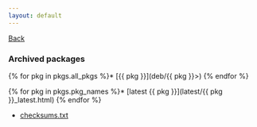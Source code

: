 ```yaml
---
layout: default
---
```


[Back](index.html)

### Archived packages

{% for pkg in pkgs.all_pkgs %}*  [{{ pkg }}](deb/{{ pkg }}>)
{% endfor %}

{% for pkg in pkgs.pkg_names %}* [latest {{ pkg }}](latest/{{ pkg }}_latest.html)
{% endfor %}

* [checksums.txt](deb/checksums.txt)
